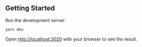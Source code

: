 ## Getting Started

Run the development server:

```bash
yarn dev
```

Open [http://localhost:3020](http://localhost:3020) with your browser to see the result.


